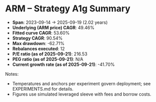 # ARM – Strategy A1g Summary

- **Span**: 2023-09-14 → 2025-09-19 (2.02 years)
- **Underlying (ARM price) CAGR**: 49.46%
- **Fitted curve CAGR**: 53.60%
- **Strategy CAGR**: 90.54%
- **Max drawdown**: -62.71%
- **Rebalances executed**: 12
- **P/E ratio (as of 2025-09-21)**: 216.53
- **PEG ratio (as of 2025-09-21)**: N/A
- **Current growth rate (as of 2025-09-21)**: -41.70%

Notes:

- Temperatures and anchors per experiment govern deployment; see EXPERIMENTS.md for details.
- Figures use simulated leveraged sleeve with fees and borrow costs.
